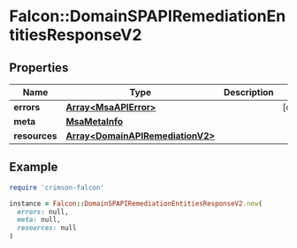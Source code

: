 # Falcon::DomainSPAPIRemediationEntitiesResponseV2

## Properties

| Name | Type | Description | Notes |
| ---- | ---- | ----------- | ----- |
| **errors** | [**Array&lt;MsaAPIError&gt;**](MsaAPIError.md) |  | [optional] |
| **meta** | [**MsaMetaInfo**](MsaMetaInfo.md) |  |  |
| **resources** | [**Array&lt;DomainAPIRemediationV2&gt;**](DomainAPIRemediationV2.md) |  |  |

## Example

```ruby
require 'crimson-falcon'

instance = Falcon::DomainSPAPIRemediationEntitiesResponseV2.new(
  errors: null,
  meta: null,
  resources: null
)
```

